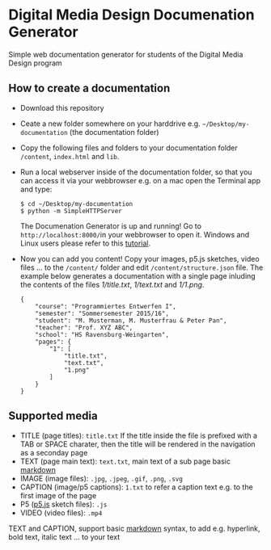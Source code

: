 Digital Media Design Documenation Generator
===========================================

Simple web documentation generator for students of the Digital Media Design program


How to create a documentation
-----------------------------

* Download this repository
* Ceate a new folder somewhere on your harddrive e.g. `~/Desktop/my-documentation` (the documentation folder)
* Copy the following files and folders to your documentation folder `/content`, `index.html` and `lib`.
* Run a local webserver inside of the documentation folder, so that you can access it via your webbrowser e.g. on a mac open the Terminal app and type:

	```
	$ cd ~/Desktop/my-documentation
	$ python -m SimpleHTTPServer
	```
	The Documenation Generator is up and running! Go to `http://localhost:8000/`in your webbrowser to open it. Windows and Linux users please refer to this [tutorial](https://github.com/processing/p5.js/wiki/Local-server).

* Now you can add you content! Copy your images, p5.js sketches, video files ... to the `/content/` folder and edit `/content/structure.json` file. The example below generates a documentation with a single page inluding the contents of the files *1/title.txt*, *1/text.txt* and *1/1.png*.

	```
	{
		"course": "Programmiertes Entwerfen I",
		"semester": "Sommersemester 2015/16",
		"student": "M. Musterman, M. Musterfrau & Peter Pan",
		"teacher": "Prof. XYZ ABC",
		"school": "HS Ravensburg-Weingarten",
		"pages": {
			"1": [
				"title.txt",
				"text.txt",
				"1.png"
			]
		}
	}
	```

Supported media
---------------
* TITLE (page titles): `title.txt`
	If the title inside the file is prefixed with a TAB or SPACE charater, then the title will be rendered in the navigation as a seconday page
* TEXT (page main text): `text.txt`, main text of a sub page
basic [markdown](https://en.wikipedia.org/wiki/Markdown#Example) 
* IMAGE (image files): `.jpg`, `.jpeg`, `.gif`, `.png`, `.svg`
* CAPTION (image/p5 captions): `1.txt` to refer a caption text e.g. to the first image of the page
* P5 ([p5.js](http://p5js.org/) sketch files): `.js`
* VIDEO (video files): `.mp4`

TEXT and CAPTION, support basic [markdown](https://en.wikipedia.org/wiki/Markdown#Example) syntax, to add e.g. hyperlink, bold text, italic text ... to your text


